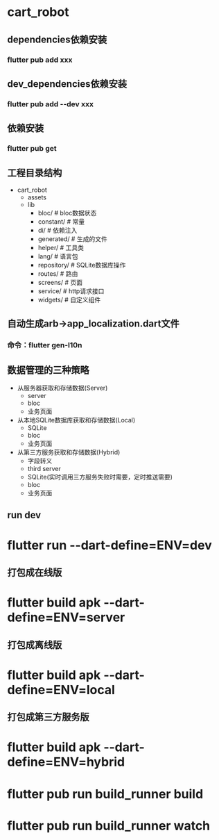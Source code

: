 <!--
 * @Author: Levi Li
 * @Date: 2024-03-13 17:24:06
 * @description: 
-->
# cart_robot

## dependencies依赖安装
### flutter pub add xxx

## dev_dependencies依赖安装
### flutter pub add --dev xxx

## 依赖安装
### flutter pub get

## 工程目录结构
- cart_robot
  - assets
  - lib
    - bloc/          # bloc数据状态
    - constant/      # 常量
    - di/            # 依赖注入
    - generated/     # 生成的文件
    - helper/        # 工具类
    - lang/          # 语言包
    - repository/    # SQLite数据库操作
    - routes/        # 路由
    - screens/       # 页面
    - service/       # http请求接口
    - widgets/       # 自定义组件
  

## 自动生成arb->app_localization.dart文件
### 命令：flutter gen-l10n


## 数据管理的三种策略
- 从服务器获取和存储数据(Server)
  - server
  - bloc
  - 业务页面
- 从本地SQLite数据库获取和存储数据(Local)
  - SQLite
  - bloc
  - 业务页面
- 从第三方服务获取和存储数据(Hybrid)
  - 字段转义
  - third server
  - SQLite(实时调用三方服务失败时需要，定时推送需要)
  - bloc
  - 业务页面


<!-- run dev -->
## run dev
# flutter run --dart-define=ENV=dev
## 打包成在线版
# flutter build apk --dart-define=ENV=server
## 打包成离线版
# flutter build apk --dart-define=ENV=local
## 打包成第三方服务版
# flutter build apk --dart-define=ENV=hybrid


<!-- 自动生成图片、颜色、语言(有更改时多种语言包内容需要同步) -->
# flutter pub run build_runner build
# flutter pub run build_runner watch
